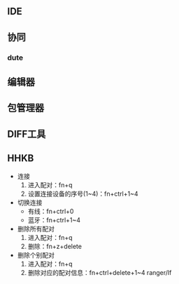 ## IDE
## 协同
### dute
## 编辑器
## 包管理器
## DIFF工具
## HHKB
- 连接
	1. 进入配对：fn+q
	2. 设置连接设备的序号(1~4)：fn+ctrl+1~4
- 切换连接
	- 有线：fn+ctrl+0
	- 蓝牙：fn+ctrl+1~4
- 删除所有配对
	1. 进入配对：fn+q
	2. 删除：fn+z+delete
- 删除个别配对
	1. 进入配对：fn+q
	2. 删除对应的配对信息：fn+ctrl+delete+1~4
ranger/lf
